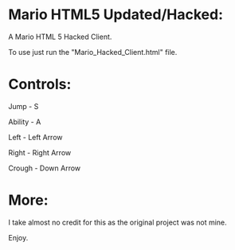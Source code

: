 # Mario HTML5 Updated/Hacked:
A Mario HTML 5 Hacked Client.

To use just run the "Mario_Hacked_Client.html" file.

# Controls:
Jump - S

Ability - A

Left - Left Arrow

Right - Right Arrow

Crough - Down Arrow

# More:
I take almost no credit for this as the original project was not mine.

Enjoy.
